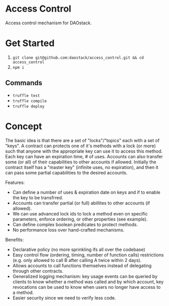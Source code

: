 # Access Control

Access control mechanism for DAOstack.

# Get Started

1. `git clone git@github.com:daostack/access_control.git && cd access_control`
2. `npm i`

## Commands

- `truffle test`
- `truffle compile`
- `truffle deploy`

# Concept
The basic idea is that there are a set of "locks"/"topics" each with a set of "keys". A contract can protects one of it's methods with a lock (or more) such that anyone with the appropriate key can use it to access this method.
Each key can have an expiration time, # of uses. Accounts can also transfer some (or all) of their capabilities to other accounts if allowed. Initially the contract itself has a "master key" (infinite uses, no expiration), and then it can pass some partial capabilities to the desired accounts.

Features:

- Can define a number of uses & expiration date on keys and if to enable the key to be transfrred.
- Accounts can transfer partial (or full) abillites to other accounts (if allowed).
- We can use advanced lock ids to lock a method even on specific parameters, enforce ordering, or other properties (see example).
- Can define complex boolean predicates to protect methods.
- No performance loss over hand-crafted mechanisms.

Benefits:

- Declarative policy (no more sprinkling ifs all over the codebase)
- Easy control flow (ordering, timing, number of function calls) restrictions (e.g. only allowed to call B after calling A twice within 2 days).
- Allows accounts to call functions themselves instead of delegating through other contracts.
- Generalized logging mechanism: key usage events can be queried by clients to know whether a method was called and by which account, key revocations can be used to know when users no longer have access to a method.
- Easier security since we need to verify less code.
